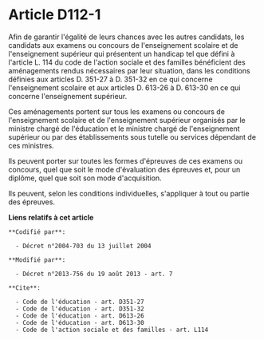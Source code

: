 # Article D112-1

Afin de garantir l'égalité de leurs chances avec les autres candidats, les candidats aux examens ou concours de
l'enseignement scolaire et de l'enseignement supérieur qui présentent un handicap tel que défini à l'article L. 114 du code
de l'action sociale et des familles bénéficient des aménagements rendus nécessaires par leur situation, dans les conditions
définies aux articles D. 351-27 à D. 351-32 en ce qui concerne l'enseignement scolaire et aux articles D. 613-26 à D. 613-30
en ce qui concerne l'enseignement supérieur. 

Ces aménagements portent sur tous les examens ou concours de l'enseignement scolaire et de l'enseignement supérieur organisés
par le ministre chargé de l'éducation et le ministre chargé de l'enseignement supérieur ou par des établissements sous
tutelle ou services dépendant de ces ministres. 

Ils peuvent porter sur toutes les formes d'épreuves de ces examens ou concours, quel que soit le mode d'évaluation des
épreuves et, pour un diplôme, quel que soit son mode d'acquisition. 

Ils peuvent, selon les conditions individuelles, s'appliquer à tout ou partie des épreuves.

**Liens relatifs à cet article**

	**Codifié par**:

	  - Décret n°2004-703 du 13 juillet 2004

	**Modifié par**:

	  - Décret n°2013-756 du 19 août 2013 - art. 7

	**Cite**:

	  - Code de l'éducation - art. D351-27
	  - Code de l'éducation - art. D351-32
	  - Code de l'éducation - art. D613-26
	  - Code de l'éducation - art. D613-30
	  - Code de l'action sociale et des familles - art. L114
